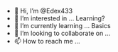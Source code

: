 - 👋 Hi, I’m @Edex433
- 👀 I’m interested in ... Learning?
- 🌱 I’m currently learning ... Basics
- 💞️ I’m looking to collaborate on ...
- 📫 How to reach me ...

<!---
Edex433/Edex433 is a ✨ special ✨ repository because its `README.md` (this file) appears on your GitHub profile.
You can click the Preview link to take a look at your changes.
--->
